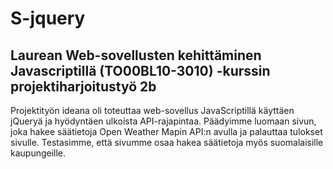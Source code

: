 # S-jquery

## Laurean Web-sovellusten kehittäminen Javascriptillä (TO00BL10-3010) -kurssin projektiharjoitustyö 2b

Projektityön ideana oli toteuttaa web-sovellus JavaScriptillä käyttäen jQueryä ja hyödyntäen ulkoista API-rajapintaa. Päädyimme luomaan sivun, 
joka hakee säätietoja Open Weather Mapin API:n avulla ja palauttaa tulokset sivulle. Testasimme, että sivumme osaa hakea säätietoja myös suomalaisille kaupungeille.
